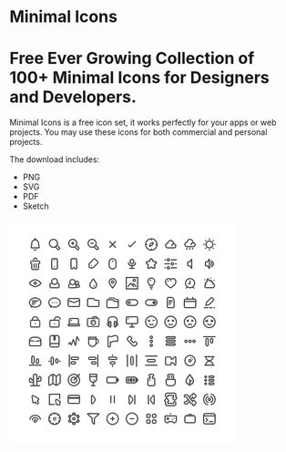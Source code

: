 # Minimal Icons
# Free Ever Growing Collection of 100+ Minimal Icons for Designers and Developers.

Minimal Icons is a free icon set, it works perfectly for your apps or web projects. You may use these icons for both commercial and personal projects.

The download includes:
* PNG
* SVG
* PDF
* Sketch


<img src="Preview.png?raw=true" alt="Preview Image" width="396" height="396">

